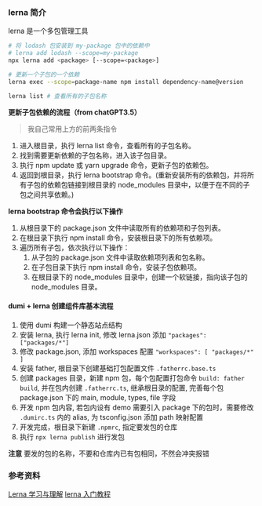 ### lerna 简介

lerna 是一个多包管理工具

```sh
# 将 lodash 包安装到 my-package 包中的依赖中
# lerna add lodash --scope=my-package
npx lerna add <package> [--scope=<package>]

# 更新一个子包的一个依赖
lerna exec --scope=package-name npm install dependency-name@version

lerna list # 查看所有的子包名称

```

**更新子包依赖的流程（from chatGPT3.5）**

> 我自己常用上方的前两条指令

1. 进入根目录，执行 lerna list 命令，查看所有的子包名称。
2. 找到需要更新依赖的子包名称，进入该子包目录。
3. 执行 npm update 或 yarn upgrade 命令，更新子包的依赖包。
4. 返回到根目录，执行 lerna bootstrap 命令。(重新安装所有的依赖包，并将所有子包的依赖包链接到根目录的 node_modules 目录中，以便于在不同的子包之间共享依赖。)

**lerna bootstrap 命令会执行以下操作**

1. 从根目录下的 package.json 文件中读取所有的依赖项和子包列表。
2. 在根目录下执行 npm install 命令，安装根目录下的所有依赖项。
3. 遍历所有子包，依次执行以下操作：
   1. 从子包的 package.json 文件中读取依赖项列表和包名称。
   2. 在子包目录下执行 npm install 命令，安装子包依赖项。
   3. 在根目录下的 node_modules 目录中，创建一个软链接，指向该子包的 node_modules 目录。

#### dumi + lerna 创建组件库基本流程

1. 使用 dumi 构建一个静态站点结构
2. 安装 lerna, 执行 lerna init, 修改 lerna.json 添加 `"packages": ["packages/*"]`
3. 修改 package.json, 添加 workspaces 配置 `"workspaces": [ "packages/*" ]`
4. 安装 father, 根目录下创建基础打包配置文件 `.fatherrc.base.ts`
5. 创建 packages 目录，新建 npm 包，每个包配置打包命令 `build: father build`, 并在包内创建 `.fatherrc.ts`, 继承根目录的配置, 完善每个包 package.json 下的 main, module, types, file 字段
6. 开发 npm 包内容, 若包内设有 demo 需要引入 package 下的包时，需要修改 `.dumirc.ts` 内的 alias, 为 tsconfig.json 添加 path 映射配置
7. 开发完成，根目录下新建 `.npmrc`, 指定要发包的仓库
8. 执行 `npx lerna publish` 进行发包

**注意**
要发的包的名称，不要和仓库内已有包相同，不然会冲突报错

### 参考资料

[Lerna 学习与理解](https://juejin.cn/post/7005399626744332295#heading-12)
[lerna 入门教程](https://blog.51cto.com/u_15342387/3612254)
